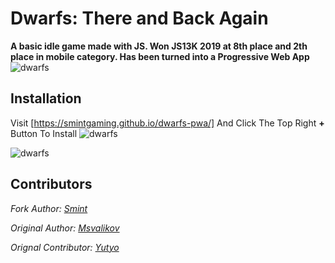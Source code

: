 # Dwarfs: There and Back Again
**A basic idle game made with JS. Won JS13K 2019 at 8th place and 2th place in mobile category. Has been turned into a Progressive Web App**
![dwarfs](screenshot.png)

## Installation 
Visit [https://smintgaming.github.io/dwarfs-pwa/]
And Click The Top Right **+** Button To Install
![dwarfs](screen.png)

![dwarfs](screenshot2.png)

## Contributors
*Fork Author: [Smint](https://github.com/SmintGaming)*

*Original Author: [Msvalikov](https://github.com/mvasilkov)*

*Orignal Contributor: [Yutyo](https://github.com/yutyo)*
